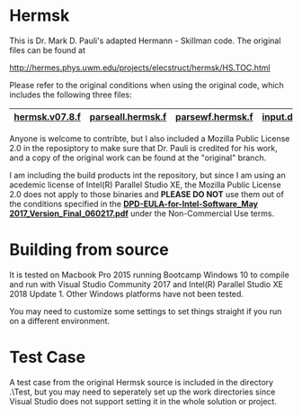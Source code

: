 # Hermsk

This is Dr. Mark D. Pauli's adapted Hermann - Skillman code. The original files can be found at

http://hermes.phys.uwm.edu/projects/elecstruct/hermsk/HS.TOC.html

Please refer to the original conditions when using the original code, which includes the following three files:

[hermsk.v07.8.f](https://github.com/shangjiaxuan/Hermsk-vs2017_ips/blob/master/hermsk.v07.8.f) | [parseall.hermsk.f](https://github.com/shangjiaxuan/Hermsk-vs2017_ips/blob/master/parseall.hermsk.f) | [parsewf.hermsk.f](https://github.com/shangjiaxuan/Hermsk-vs2017_ips/blob/master/parsewf.hermsk.f) | [input.dat](https://github.com/shangjiaxuan/Hermsk-vs2017_ips/blob/master/Test/input.dat)
-----------------|---------------------|--------------------|------------

Anyone is welcome to contribte, but I also included a Mozilla Public License 2.0 in the reposiptory to make sure that Dr. Pauli is credited for his work, and a copy of the original work can be found at the "original" branch.

I am including the build products int the repository, but since I am using an acedemic license of Intel(R) Parallel Studio XE, the Mozilla Public License 2.0 does not apply to those binaries and **PLEASE DO NOT** use them out of the conditions specified in the **[DPD-EULA-for-Intel-Software_May 2017_Version_Final_060217.pdf](https://github.com/shangjiaxuan/Hermsk-vs2017_ips/blob/master/DPD-EULA-for-Intel-Software_May%202017_Version_Final_060217.pdf)** under the Non-Commercial Use terms.

# Building from source

It is tested on Macbook Pro 2015 running Bootcamp Windows 10 to compile and run with Visual Studio Community 2017 and Intel(R) Parallel Studio XE 2018 Update 1. Other Windows platforms have not been tested.

You may need to customize some settings to set things straight if you run on a different environment.

# Test Case

A test case from the original Hermsk source is included in the directory .\Test\, but you may need to seperately set up the work directories since Visual Studio does not support setting it in the whole solution or project.
